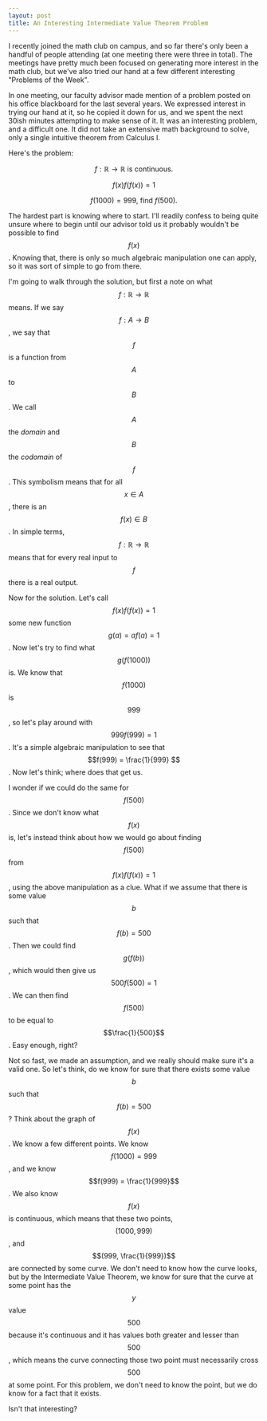 ```yaml
---
layout: post
title: An Interesting Intermediate Value Theorem Problem
---
```


I recently joined the math club on campus, and so far there's only been a handful of people attending (at one meeting there were three in total). The meetings have pretty much been focused on generating more interest in the math club, but we've also tried our hand at a few different interesting "Problems of the Week".

In one meeting, our faculty advisor made mention of a problem posted on his office blackboard for the last several years. We expressed interest in trying our hand at it, so he copied it down for us, and we spent the next 30ish minutes attempting to make sense of it. It was an interesting problem, and a difficult one. It did not take an extensive math background to solve, only a single intuitive theorem from Calculus I.

Here's the problem:

$$ f : \mathbb{R} \to \mathbb{R} \text{ is continuous.}$$

$$ f(x)f(f(x)) = 1 $$

$$ f(1000) = 999 \text{, find } f(500) \text{.} $$

The hardest part is knowing where to start. I'll readily confess to being quite unsure where to begin until our advisor told us it probably wouldn't be possible to find $$f(x)$$. Knowing that, there is only so much algebraic manipulation one can apply, so it was sort of simple to go from there.

I'm going to walk through the solution, but first a note on what $$ f : \mathbb{R} \to \mathbb{R} $$ means. If we say $$ f : A \to B $$, we say that $$f$$ is a function from $$A$$ to $$B$$. We call $$A$$ the *domain* and $$B$$ the *codomain* of $$f$$. This symbolism means that for all $$ x \in A$$, there is an $$f(x) \in B$$. In simple terms, $$ f : \mathbb{R} \to \mathbb{R} $$ means that for every real input to $$f$$ there is a real output.

Now for the solution. Let's call $$f(x)f(f(x)) = 1$$ some new function $$g(a)=a f(a)=1$$. Now let's try to find what $$g(f(1000))$$ is. We know that $$f(1000)$$ is $$999$$, so let's play around with $$999f(999)=1$$. It's a simple algebraic manipulation to see that $$f(999) = \frac{1}{999} $$. Now let's think; where does that get us.

I wonder if we could do the same for $$f(500)$$. Since we don't know what $$f(x)$$ is, let's instead think about how we would go about finding $$f(500)$$ from $$f(x)f(f(x)) = 1$$, using the above manipulation as a clue. What if we assume that there is some value $$b$$ such that $$f(b) = 500$$. Then we could find $$g(f(b))$$, which would then give us $$500f(500) = 1$$. We can then find $$f(500)$$ to be equal to $$\frac{1}{500}$$. Easy enough, right?

Not so fast, we made an assumption, and we really should make sure it's a valid one. So let's think, do we know for sure that there exists some value $$b$$ such that $$f(b) = 500$$? Think about the graph of $$f(x)$$. We know a few different points. We know $$f(1000) = 999$$, and we know $$f(999) = \frac{1}{999}$$. We also know $$f(x)$$ is continuous, which means that these two points, $$(1000, 999)$$, and $$(999, \frac{1}{999})$$ are connected by some curve. We don't need to know how the curve looks, but by the Intermediate Value Theorem, we know for sure that the curve at some point has the $$y$$ value $$500$$ because it's continuous and it has values both greater and lesser than $$500$$, which means the curve connecting those two point must necessarily cross $$500$$ at some point. For this problem, we don't need to know the point, but we do know for a fact that it exists.

Isn't that interesting?
